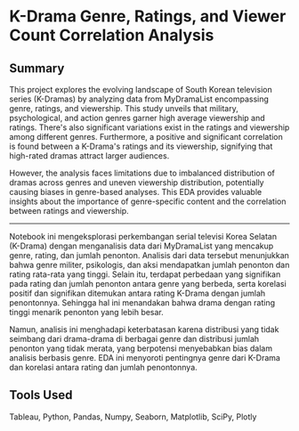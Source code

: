 # K-Drama Genre, Ratings, and Viewer Count Correlation Analysis

## Summary

This project explores the evolving landscape of South Korean television series (K-Dramas) by analyzing data from MyDramaList encompassing genre, ratings, and viewership. This study unveils that military, psychological, and action genres garner high average viewership and ratings. There's also significant variations exist in the ratings and viewership among different genres. Furthermore, a positive and significant correlation is found between a K-Drama's ratings and its viewership, signifying that high-rated dramas attract larger audiences.

However, the analysis faces limitations due to imbalanced distribution of dramas across genres and uneven viewership distribution, potentially causing biases in genre-based analyses. This EDA provides valuable insights about the importance of genre-specific content and the correlation between ratings and viewership.

---

Notebook ini mengeksplorasi perkembangan serial televisi Korea Selatan (K-Drama) dengan menganalisis data dari MyDramaList yang mencakup genre, rating, dan jumlah penonton. Analisis dari data tersebut menunjukkan bahwa genre militer, psikologis, dan aksi mendapatkan jumlah penonton dan rating rata-rata yang tinggi. Selain itu, terdapat perbedaan yang signifikan pada rating dan jumlah penonton antara genre yang berbeda, serta korelasi positif dan signifikan ditemukan antara rating K-Drama dengan jumlah penontonnya. Sehingga hal ini menandakan bahwa drama dengan rating tinggi menarik penonton yang lebih besar.

Namun, analisis ini menghadapi keterbatasan karena distribusi yang tidak seimbang dari drama-drama di berbagai genre dan distribusi jumlah penonton yang tidak merata, yang berpotensi menyebabkan bias dalam analisis berbasis genre. EDA ini menyoroti pentingnya genre dari K-Drama dan korelasi antara rating dan jumlah penontonnya.

## Tools Used

Tableau, Python, Pandas, Numpy, Seaborn, Matplotlib, SciPy, Plotly